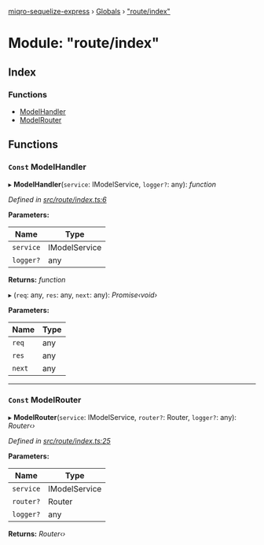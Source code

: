 [miqro-sequelize-express](../README.md) › [Globals](../globals.md) › ["route/index"](_route_index_.md)

# Module: "route/index"

## Index

### Functions

* [ModelHandler](_route_index_.md#const-modelhandler)
* [ModelRouter](_route_index_.md#const-modelrouter)

## Functions

### `Const` ModelHandler

▸ **ModelHandler**(`service`: IModelService, `logger?`: any): *function*

*Defined in [src/route/index.ts:6](https://github.com/claukers/miqro-sequelize-express/blob/8752609/src/route/index.ts#L6)*

**Parameters:**

Name | Type |
------ | ------ |
`service` | IModelService |
`logger?` | any |

**Returns:** *function*

▸ (`req`: any, `res`: any, `next`: any): *Promise‹void›*

**Parameters:**

Name | Type |
------ | ------ |
`req` | any |
`res` | any |
`next` | any |

___

### `Const` ModelRouter

▸ **ModelRouter**(`service`: IModelService, `router?`: Router, `logger?`: any): *Router‹›*

*Defined in [src/route/index.ts:25](https://github.com/claukers/miqro-sequelize-express/blob/8752609/src/route/index.ts#L25)*

**Parameters:**

Name | Type |
------ | ------ |
`service` | IModelService |
`router?` | Router |
`logger?` | any |

**Returns:** *Router‹›*
